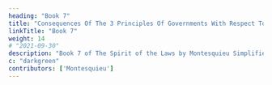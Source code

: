 ```yaml
---
heading: "Book 7"
title: "Consequences Of The 3 Principles Of Governments With Respect To Sumptuary Laws, Luxury and Women"
linkTitle: "Book 7"
weight: 14
# "2021-09-30"
description: "Book 7 of The Spirit of the Laws by Montesquieu Simplified in 17 chapters"
c: "darkgreen"
contributors: ['Montesquieu']
---
```



